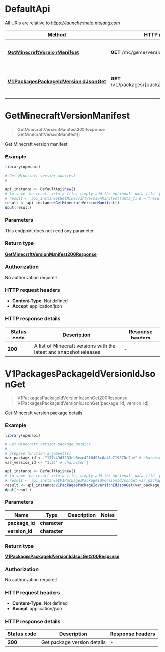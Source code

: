# DefaultApi

All URIs are relative to *https://launchermeta.mojang.com*

Method | HTTP request | Description
------------- | ------------- | -------------
[**GetMinecraftVersionManifest**](DefaultApi.md#GetMinecraftVersionManifest) | **GET** /mc/game/version_manifest.json | Get Minecraft version manifest
[**V1PackagesPackageIdVersionIdJsonGet**](DefaultApi.md#V1PackagesPackageIdVersionIdJsonGet) | **GET** /v1/packages/{packageId}/{versionId}.json | Get Minecraft version package details


# **GetMinecraftVersionManifest**
> GetMinecraftVersionManifest200Response GetMinecraftVersionManifest()

Get Minecraft version manifest

### Example
```R
library(openapi)

# Get Minecraft version manifest
#

api_instance <- DefaultApi$new()
# to save the result into a file, simply add the optional `data_file` parameter, e.g.
# result <- api_instance$GetMinecraftVersionManifest(data_file = "result.txt")
result <- api_instance$GetMinecraftVersionManifest()
dput(result)
```

### Parameters
This endpoint does not need any parameter.

### Return type

[**GetMinecraftVersionManifest200Response**](getMinecraftVersionManifest_200_response.md)

### Authorization

No authorization required

### HTTP request headers

 - **Content-Type**: Not defined
 - **Accept**: application/json

### HTTP response details
| Status code | Description | Response headers |
|-------------|-------------|------------------|
| **200** | A list of Minecraft versions with the latest and snapshot releases |  -  |

# **V1PackagesPackageIdVersionIdJsonGet**
> V1PackagesPackageIdVersionIdJsonGet200Response V1PackagesPackageIdVersionIdJsonGet(package_id, version_id)

Get Minecraft version package details

### Example
```R
library(openapi)

# Get Minecraft version package details
#
# prepare function argument(s)
var_package_id <- "177e49d3233cb6eac42f0495c0a48e719870c2ae" # character | 
var_version_id <- "1.21" # character | 

api_instance <- DefaultApi$new()
# to save the result into a file, simply add the optional `data_file` parameter, e.g.
# result <- api_instance$V1PackagesPackageIdVersionIdJsonGet(var_package_id, var_version_iddata_file = "result.txt")
result <- api_instance$V1PackagesPackageIdVersionIdJsonGet(var_package_id, var_version_id)
dput(result)
```

### Parameters

Name | Type | Description  | Notes
------------- | ------------- | ------------- | -------------
 **package_id** | **character**|  | 
 **version_id** | **character**|  | 

### Return type

[**V1PackagesPackageIdVersionIdJsonGet200Response**](_v1_packages__packageId___versionId__json_get_200_response.md)

### Authorization

No authorization required

### HTTP request headers

 - **Content-Type**: Not defined
 - **Accept**: application/json

### HTTP response details
| Status code | Description | Response headers |
|-------------|-------------|------------------|
| **200** | Get package version details |  -  |

